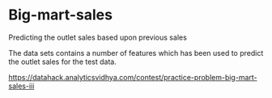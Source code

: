 # Big-mart-sales
Predicting the outlet sales based upon previous sales

The data sets contains a number of features which has been used to predict the outlet sales for the test data.

https://datahack.analyticsvidhya.com/contest/practice-problem-big-mart-sales-iii
